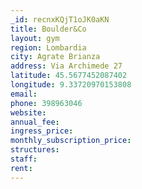 ```yaml
---
_id: recnxKQjT1oJK0aKN
title: Boulder&Co
layout: gym
region: Lombardia
city: Agrate Brianza
address: Via Archimede 27
latitude: 45.5677452087402
longitude: 9.33720970153808
email: 
phone: 398963046
website: 
annual_fee: 
ingress_price: 
monthly_subscription_price: 
structures: 
staff: 
rent: 
---
```


